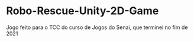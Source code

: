 # Robo-Rescue-Unity-2D-Game
Jogo feito para o TCC do curso de Jogos do Senai, que terminei no fim de 2021
